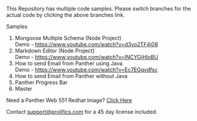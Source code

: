 This Repository has multiple code samples.
Please switch branches for the actual code by clicking the above branches link.

Samples
1) Mongoose Multiple Schema (Node Project)<br>
Demo - https://www.youtube.com/watch?v=d3yo2TF4i08
2) Markdown Editor (Node Project)<br>
Demo - https://www.youtube.com/watch?v=INCYGjHIoBU
3) How to send Email from Panther using Java<br>
Demo - https://www.youtube.com/watch?v=Ec7EGqvdfsc
4) How to send Email from Panther without Java
5) Panther Progress Bar
6) Master

Need a Panther Web 551 Redhat Image? [Click Here](https://hub.docker.com/r/prolificspanther)

Contact support@prolifics.com for a 45 day license included.
